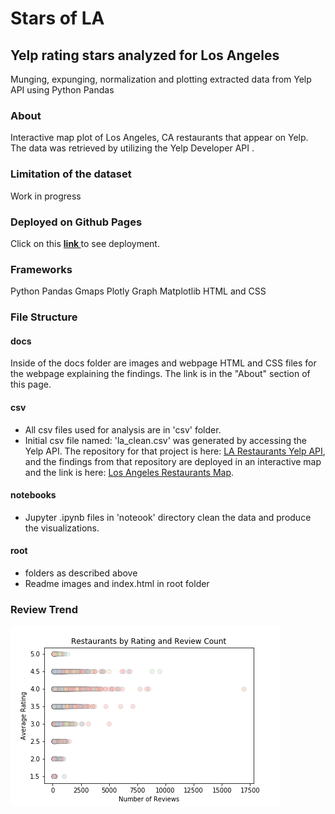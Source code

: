 # Stars of LA
## Yelp rating stars analyzed for Los Angeles
Munging, expunging, normalization and plotting extracted data from Yelp API using Python Pandas


### About
Interactive map plot of Los Angeles, CA restaurants that appear on Yelp. The data was retrieved by utilizing the Yelp Developer API </a>. 
### Limitation of the dataset
Work in progress

### Deployed on Github Pages
Click on this <a href='https://sherirosalia.github.io/stars-of-LA'><strong>link </strong></a>to see deployment. 

### Frameworks
 Python Pandas
 Gmaps
 Plotly Graph
 Matplotlib
 HTML and CSS 
 
### File Structure
#### docs
Inside of the docs folder are images and webpage HTML and CSS files for the webpage explaining the findings. The link is in the "About" section of this page.
#### csv
- All csv files used for analysis are in 'csv' folder.
- Initial csv file named: 'la_clean.csv' was generated by accessing the Yelp API. The repository for that project is here: <a href="https://github.com/sherirosalia/LA_Restaurants_Yelp_API">LA Restaurants Yelp API</a>, and the findings from that repository are deployed in an interactive map and the link is here: <a href="https://sherirosalia.github.io/LA_Restaurants_Yelp_API/">Los Angeles Restaurants Map</a>.
#### notebooks
- Jupyter .ipynb files in 'noteook' directory clean the data and produce the visualizations.

#### root
- folders as described above
- Readme images and index.html in root folder

### Review Trend
![](docs/images/scat_plot.png)

